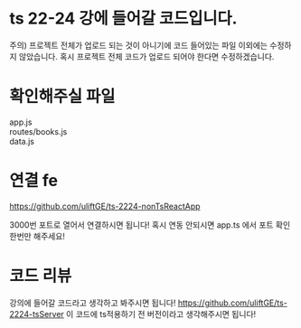 # ts 22-24 강에 들어갈 코드입니다. 

주의) 
프로젝트 전체가 업로드 되는 것이 아니기에 코드 들어있는 파일 이외에는 수정하지 않았습니다. 
혹시 프로젝트 전체 코드가 업로드 되어야 한다면 수정하겠습니다. 

# 확인해주실 파일 

app.js <br/>
routes/books.js <br/>
data.js <br/>


# 연결 fe

https://github.com/uliftGE/ts-2224-nonTsReactApp<br/>

3000번 포트로 열어서 연결하시면 됩니다! 
혹시 연동 안되시면 app.ts 에서 포트 확인 한번만 해주세요!



# 코드 리뷰 

강의에 들어갈 코드라고 생각하고 봐주시면 됩니다! 
https://github.com/uliftGE/ts-2224-tsServer
이 코드에 ts적용하기 전 버전이라고 생각해주시면 됩니다!
